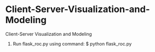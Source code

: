 # Client-Server-Visualization-and-Modeling
Client-Server Visualization and Modeling

1. Run flask_roc.py using command: $ python flask_roc.py 
